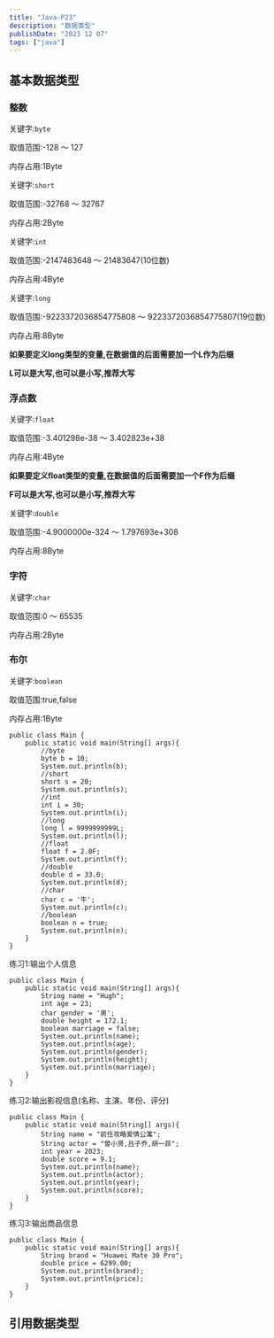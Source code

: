 ```yaml
---
title: "Java-P23"
description: "数据类型"
publishDate: "2023 12 07"
tags: ["java"]
---
```


## 基本数据类型

### 整数
关键字:`byte`

取值范围:-128 ～ 127 

内存占用:1Byte
    
关键字:`short` 

取值范围:-32768 ～ 32767 

内存占用:2Byte
    
关键字:`int` 

取值范围:-2147483648 ～ 21483647(10位数) 

内存占用:4Byte
    
关键字:`long` 

取值范围:-9223372036854775808 ～ 9223372036854775807(19位数) 

内存占用:8Byte

**如果要定义long类型的变量,在数据值的后面需要加一个L作为后缀**

**L可以是大写,也可以是小写,推荐大写**
    
### 浮点数

关键字:`float` 

取值范围:-3.401298e-38 ～ 3.402823e+38 

内存占用:4Byte

**如果要定义float类型的变量,在数据值的后面需要加一个F作为后缀**

**F可以是大写,也可以是小写,推荐大写**

关键字:`double` 

取值范围:-4.9000000e-324 ～ 1.797693e+308 

内存占用:8Byte    
    
### 字符

关键字:`char` 

取值范围:0 ～ 65535 

内存占用:2Byte
  
### 布尔

关键字:`boolean` 

取值范围:true,false 

内存占用:1Byte

```
public class Main {
    public static void main(String[] args){
        //byte
        byte b = 10;
        System.out.println(b);
        //short
        short s = 20;
        System.out.println(s);
        //int
        int i = 30;
        System.out.println(i);
        //long
        long l = 9999999999L;
        System.out.println(l);
        //float
        float f = 2.0F;
        System.out.println(f);
        //double
        double d = 33.0;
        System.out.println(d);
        //char
        char c = '牛';
        System.out.println(c);
        //boolean
        boolean n = true;
        System.out.println(n);
    }
}
```

练习1:输出个人信息

```
public class Main {
    public static void main(String[] args){
        String name = "Hugh";
        int age = 23;
        char gender = '男';
        double height = 172.1;
        boolean marriage = false;
        System.out.println(name);
        System.out.println(age);
        System.out.println(gender);
        System.out.println(height);
        System.out.println(marriage);
    }
}
```

练习2:输出影视信息(名称、主演、年份、评分)

```
public class Main {
    public static void main(String[] args){
        String name = "前任攻略爱情公寓";
        String actor = "曾小贤,吕子乔,胡一菲";
        int year = 2023;
        double score = 9.1;
        System.out.println(name);
        System.out.println(actor);
        System.out.println(year);
        System.out.println(score);
    }
}
```

练习3:输出商品信息

```
public class Main {
    public static void main(String[] args){
        String brand = "Huawei Mate 30 Pro";
        double price = 6299.00;
        System.out.println(brand);
        System.out.println(price);
    }
}
```

## 引用数据类型

